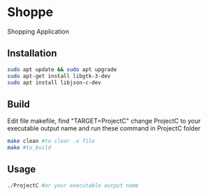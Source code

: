 # Shoppe

Shopping Application

## Installation



```bash
sudo apt update && sudo apt upgrade
sudo apt-get install libgtk-3-dev
sudo apt install libjson-c-dev
```
## Build

Edit file makefile, find "TARGET=ProjectC" change ProjectC to your executable output name and run these command in ProjectC folder

```bash
make clean #to clear .o file
make #to_build

```
## Usage

```python
./ProjectC #or your executable output name
```

